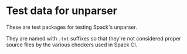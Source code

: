 # Test data for unparser

These are test packages for testing Spack's unparser.

They are named with `.txt` suffixes so that they're not considered
proper source files by the various checkers used in Spack CI.
